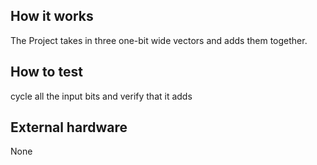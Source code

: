 <!---

This file is used to generate your project datasheet. Please fill in the information below and delete any unused
sections.

You can also include images in this folder and reference them in the markdown. Each image must be less than
512 kb in size, and the combined size of all images must be less than 1 MB.
-->

## How it works

The Project takes in three one-bit wide vectors and adds them together.
## How to test

cycle all the input bits and verify that it adds

## External hardware

None
